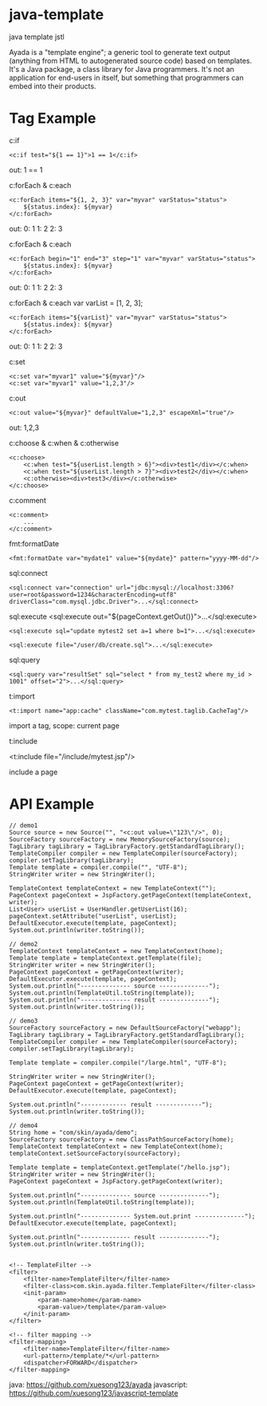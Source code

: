 java-template
===================

java template jstl

Ayada is a "template engine"; a generic tool to generate text output (anything from HTML to autogenerated source code) based on templates. It's a Java package, a class library for Java programmers. It's not an application for end-users in itself, but something that programmers can embed into their products.

Tag Example
===================

c:if

    <c:if test="${1 == 1}">1 == 1</c:if>

out:
    1 == 1

c:forEach & c:each

    <c:forEach items="${1, 2, 3}" var="myvar" varStatus="status">
        ${status.index}: ${myvar}
    </c:forEach>

out:
    0: 1
    1: 2
    2: 3

c:forEach & c:each

    <c:forEach begin="1" end="3" step="1" var="myvar" varStatus="status">
        ${status.index}: ${myvar}
    </c:forEach>

out:
    0: 1
    1: 2
    2: 3

c:forEach & c:each
    var varList = [1, 2, 3];

    <c:forEach items="${varList}" var="myvar" varStatus="status">
        ${status.index}: ${myvar}
    </c:forEach>

out:
    0: 1
    1: 2
    2: 3

c:set

    <c:set var="myvar1" value="${myvar}"/>
    <c:set var="myvar1" value="1,2,3"/>

c:out

    <c:out value="${myvar}" defaultValue="1,2,3" escapeXml="true"/>

out:
    1,2,3

c:choose & c:when & c:otherwise

    <c:choose>
        <c:when test="${userList.length > 6}"><div>test1</div></c:when>
        <c:when test="${userList.length > 7}"><div>test2</div></c:when>
        <c:otherwise><div>test3</div></c:otherwise>
    </c:choose>

c:comment

    <c:comment>
        ...
    </c:comment>

fmt:formatDate

    <fmt:formatDate var="mydate1" value="${mydate}" pattern="yyyy-MM-dd"/>

sql:connect

    <sql:connect var="connection" url="jdbc:mysql://localhost:3306?user=root&password=1234&characterEncoding=utf8" driverClass="com.mysql.jdbc.Driver">...</sql:connect>

sql:execute
    <sql:execute out="${pageContext.getOut()}">...</sql:execute>

    <sql:execute sql="update mytest2 set a=1 where b=1">...</sql:execute>

    <sql:execute file="/user/db/create.sql">...</sql:execute>

sql:query

    <sql:query var="resultSet" sql="select * from my_test2 where my_id > 1001" offset="2">...</sql:query>

t:import

    <t:import name="app:cache" className="com.mytest.taglib.CacheTag"/>

import a tag, scope: current page

t:include

<t:include file="/include/mytest.jsp"/>

include a page

API Example
===================

    // demo1
    Source source = new Source("", "<c:out value=\"123\"/>", 0);
    SourceFactory sourceFactory = new MemorySourceFactory(source);
    TagLibrary tagLibrary = TagLibraryFactory.getStandardTagLibrary();
    TemplateCompiler compiler = new TemplateCompiler(sourceFactory);
    compiler.setTagLibrary(tagLibrary);
    Template template = compiler.compile("", "UTF-8");
    StringWriter writer = new StringWriter();

    TemplateContext templateContext = new TemplateContext("");
    PageContext pageContext = JspFactory.getPageContext(templateContext, writer);
    List<User> userList = UserHandler.getUserList(16);
    pageContext.setAttribute("userList", userList);
    DefaultExecutor.execute(template, pageContext);  
    System.out.println(writer.toString()); 

    // demo2
    TemplateContext templateContext = new TemplateContext(home);
    Template template = templateContext.getTemplate(file);
    StringWriter writer = new StringWriter();
    PageContext pageContext = getPageContext(writer);
    DefaultExecutor.execute(template, pageContext);
    System.out.println("-------------- source --------------");
    System.out.println(TemplateUtil.toString(template));
    System.out.println("-------------- result --------------");
    System.out.println(writer.toString());

    // demo3
    SourceFactory sourceFactory = new DefaultSourceFactory("webapp");
    TagLibrary tagLibrary = TagLibraryFactory.getStandardTagLibrary();
    TemplateCompiler compiler = new TemplateCompiler(sourceFactory);
    compiler.setTagLibrary(tagLibrary);

    Template template = compiler.compile("/large.html", "UTF-8");

    StringWriter writer = new StringWriter();
    PageContext pageContext = getPageContext(writer);
    DefaultExecutor.execute(template, pageContext);

    System.out.println("------------- result -------------");
    System.out.println(writer.toString());

    // demo4
    String home = "com/skin/ayada/demo";
    SourceFactory sourceFactory = new ClassPathSourceFactory(home);
    TemplateContext templateContext = new TemplateContext(home);
    templateContext.setSourceFactory(sourceFactory);

    Template template = templateContext.getTemplate("/hello.jsp");
    StringWriter writer = new StringWriter();
    PageContext pageContext = JspFactory.getPageContext(writer);

    System.out.println("-------------- source --------------");
    System.out.println(TemplateUtil.toString(template));

    System.out.println("-------------- System.out.print --------------");
    DefaultExecutor.execute(template, pageContext);

    System.out.println("-------------- result --------------");
    System.out.println(writer.toString());


    <!-- TemplateFilter -->
    <filter>
        <filter-name>TemplateFilter</filter-name>
        <filter-class>com.skin.ayada.filter.TemplateFilter</filter-class>
        <init-param>
            <param-name>home</param-name>
            <param-value>/template</param-value>
        </init-param>
    </filter>

    <!-- filter mapping -->
    <filter-mapping>
        <filter-name>TemplateFilter</filter-name>
        <url-pattern>/template/*</url-pattern>
        <dispatcher>FORWARD</dispatcher>
    </filter-mapping>

java: https://github.com/xuesong123/ayada
javascript: https://github.com/xuesong123/javascript-template